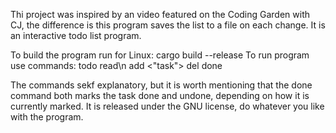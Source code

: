 Thi project was inspired by an video featured on the Coding Garden with CJ, the difference is 
this program saves the list to a file on each change. It is an interactive todo list program.

To build the program run for Linux:
	cargo build --release
To run program use commands: todo read\n
				  add <"task">
				  del <task number>
				  done <task number>

The commands sekf explanatory, but it is worth mentioning that the done command both marks the
task done and undone, depending on how it is currently marked.
It is released under the GNU license, do whatever you like with the program.


